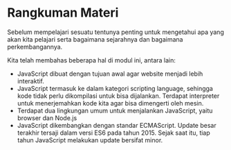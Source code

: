 # Rangkuman Materi

Sebelum mempelajari sesuatu tentunya penting untuk mengetahui apa yang akan kita pelajari serta bagaimana sejarahnya dan bagaimana perkembangannya.

Kita telah membahas beberapa hal di modul ini, antara lain:

* JavaScript dibuat dengan tujuan awal agar website menjadi lebih interaktif.
* JavaScript termasuk ke dalam kategori scripting language, sehingga kode tidak perlu dikompilasi untuk bisa dijalankan. Terdapat interpreter untuk menerjemahkan kode kita agar bisa dimengerti oleh mesin.
* Terdapat dua lingkungan umum untuk menjalankan JavaScript, yaitu browser dan Node.js
* JavaScript dikembangkan dengan standar ECMAScript. Update besar terakhir tersaji dalam versi ES6 pada tahun 2015. Sejak saat itu, tiap tahun JavaScript melakukan update bersifat minor.

